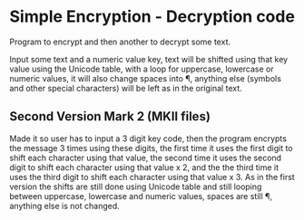# Simple Encryption - Decryption code

Program to encrypt and then another to decrypt some text.

Input some text and a numeric value key, text will be shifted using that key value using the Unicode table, with a loop for uppercase, lowercase or numeric values, it will also change spaces into ¶, anything else (symbols and other special characters) will be left as in the original text.

## Second Version Mark 2 (MKII files)

Made it so user has to input a 3 digit key code, then the program encrypts the message 3 times using these digits, the first time it uses the first digit to shift each character using that value, the second time it uses the second digit to shift each character using that value x 2, and the the third time it uses the third digit to shift each character using that value x 3. As in the first version the shifts are still done using Unicode table and still looping between uppercase, lowercase and numeric values, spaces are still ¶, anything else is not changed.
